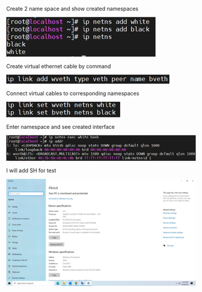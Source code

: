 

Create 2 name space and show created namespaces

![imagename](/image/1.JPG)

Create virtual ethernet cable by command

![imagename](/image/2.jpg)

Connect virtual cables to corresponding namespaces

![imagename](/image/3.jpg)

Enter namespace and see created interface

![imagename](/image/4.jpg)

I will add SH for test

![imagename](/image/Properties.jpg)
